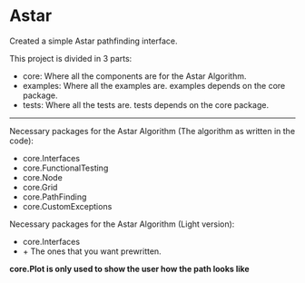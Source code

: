 # Astar

Created a simple Astar pathfinding interface.

This project is divided in 3 parts:
* core: Where all the components are for the Astar Algorithm.
* examples: Where all the examples are. examples depends on the core package.
* tests: Where all the tests are. tests depends on the core package.
---

Necessary packages for the Astar Algorithm (The algorithm as written in the code):
* core.Interfaces
* core.FunctionalTesting
* core.Node
* core.Grid
* core.PathFinding
* core.CustomExceptions

Necessary packages for the Astar Algorithm (Light version):
* core.Interfaces 
* \+ The ones that you want prewritten.


**core.Plot is only used to show the user how the path looks like**

